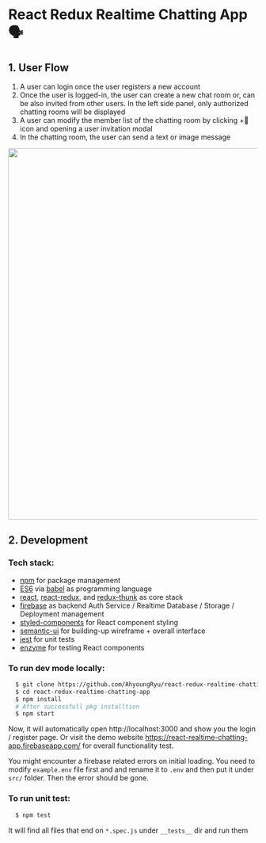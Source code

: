 # React Redux Realtime Chatting App 🗣

## 1. User Flow
  1. A user can login once the user registers a new account
  2. Once the user is logged-in, the user can create a new chat room or, can be also invited from other users. In the left side panel, only authorized chatting rooms will be displayed
  3. A user can modify the member list of the chatting room by clicking +👤icon and opening a user invitation modal
  4. In the chatting room, the user can send a text or image message

<image src="./src/images/record.gif" width="750px" />

## 2. Development
### Tech stack:
+ [npm](https://www.npmjs.com/) for package management
+ [ES6](https://github.com/lukehoban/es6features) via [babel](https://babeljs.io/) as programming language
+ [react](https://facebook.github.io/react), [react-redux](https://react-redux.js.org/), and [redux-thunk](https://github.com/reduxjs/redux-thunk) as core stack
+ [firebase](https://firebase.google.com/) as backend Auth Service / Realtime Database / Storage  / Deployment management
+ [styled-components](https://www.styled-components.com/) for React component styling
+ [semantic-ui](https://react.semantic-ui.com/) for building-up wireframe + overall interface
+ [jest](https://facebook.github.io/jest) for unit tests
+ [enzyme](https://github.com/airbnb/enzyme) for testing React components

### To run dev mode locally:
```bash
  $ git clone https://github.com/AhyoungRyu/react-redux-realtime-chatting-app.git
  $ cd react-redux-realtime-chatting-app
  $ npm install
  # After successfull pkg installtion
  $ npm start
```
Now, it will automatically open http://localhost:3000 and show you the login / register page. 
Or visit the demo website https://react-realtime-chatting-app.firebaseapp.com/ for overall functionality test.

You might encounter a firebase related errors on initial loading. You need to modify `example.env` file first and and rename it to `.env` and then put it under `src/` folder. Then the error should be gone.

### To run unit test:
```bash
  $ npm test
```
It will find all files that end on `*.spec.js` under `__tests__` dir and run them
